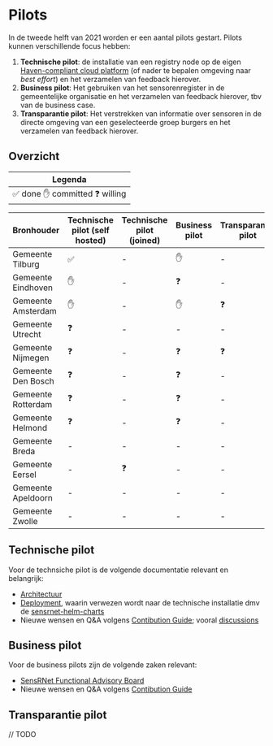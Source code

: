 # Pilots

In de tweede helft van 2021 worden er een aantal pilots gestart. Pilots kunnen verschillende focus hebben:

1. **Technische pilot**: de installatie van een registry node op de eigen [Haven-compliant cloud platform](https://haven.commonground.nl/) (of nader te bepalen omgeving naar _best effort_) en het verzamelen van feedback hierover.
2. **Business pilot**:  Het gebruiken van het sensorenregister in de gemeentelijke organisatie en het verzamelen van feedback hierover, tbv van de business case.
3. **Transparantie pilot**: Het verstrekken van informatie over sensoren in de directe omgeving van een geselecteerde groep burgers en het verzamelen van feedback hierover.

## Overzicht

| Legenda                                                              |
| -------------------------------------------------------------------- |
| :white_check_mark: done  :raised_hand: committed  :question: willing |


| Bronhouder         | Technische pilot (self hosted) | Technische pilot (joined) | Business pilot | Transparantie pilot | Status      |
| ------------------ | ------------------------------ | ------------------------- | -------------- | ------------------- | ----------- |
| Gemeente Tilburg   | :white_check_mark:             | -                         | :raised_hand:  | -                   | Onbevestigd |
| Gemeente Eindhoven | :raised_hand:                  | -                         | :question:     | -                   | Onbevestigd |
| Gemeente Amsterdam | :raised_hand:                  | -                         | :raised_hand:  | :question:          | Onbevestigd |
| Gemeente Utrecht   | :question:                     | -                         | -              | -                   | Onbevestigd |
| Gemeente Nijmegen  | :question:                     | -                         | :question:     | :question:          | Onbevestigd |
| Gemeente Den Bosch | :question:                     | -                         | :question:     | -                   | Onbevestigd |
| Gemeente Rotterdam | :question:                     | -                         | :question:     | -                   | Onbevestigd |
| Gemeente Helmond   | :question:                     | -                         | :question:     | -                   | Onbevestigd |
| Gemeente Breda     | -                              | -                         | -              | -                   | Onbevestigd |
| Gemeente Eersel    | -                              | :question:                | -              | -                   | Onbevestigd |
| Gemeente Apeldoorn | -                              | -                         | -              | -                   | Onbevestigd |
| Gemeente Zwolle    | -                              | -                         | -              | -                   | Onbevestigd |


## Technische pilot

Voor de technsiche pilot is de volgende documentatie relevant en belangrijk:

- [Architectuur](Architecture.md)
- [Deployment](Deployment.md), waarin verwezen wordt naar de technische installatie dmv de [sensrnet-helm-charts](https://github.com/kadaster-labs/sensrnet-helm-charts)
- Nieuwe wensen en Q&A volgens [Contibution Guide](https://github.com/kadaster-labs/sensrnet-home/blob/main/CONTRIBUTING.md); vooral [discussions](https://github.com/kadaster-labs/sensrnet-home/discussions/categories/pilot-gemeente)

## Business pilot

Voor de business pilots zijn de volgende zaken relevant:

- [SensRNet Functional Advisory Board](FAB.md)
- Nieuwe wensen en Q&A volgens [Contibution Guide](https://github.com/kadaster-labs/sensrnet-home/blob/main/CONTRIBUTING.md)

## Transparantie pilot

// TODO
